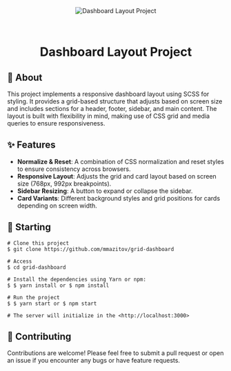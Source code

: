 <div align="center" id="top"> 
  <img src="./.github/app.gif" alt="Dashboard Layout Project" />

  &#xa0;
</div>

<h1 align="center">Dashboard Layout Project</h1>

## 🎯 About 
This project implements a responsive dashboard layout using SCSS for styling. It provides a grid-based structure that adjusts based on screen size and includes sections for a header, footer, sidebar, and main content. The layout is built with flexibility in mind, making use of CSS grid and media queries to ensure responsiveness.



## ✨ Features
- **Normalize & Reset**: A combination of CSS normalization and reset styles to ensure consistency across browsers.
- **Responsive Layout**: Adjusts the grid and card layout based on screen size (768px, 992px breakpoints).
- **Sidebar Resizing**: A button to expand or collapse the sidebar.
- **Card Variants**: Different background styles and grid positions for cards depending on screen width.

## 🏁 Starting
```
# Clone this project
$ git clone https://github.com/mmazitov/grid-dashboard

# Access
$ cd grid-dashboard

# Install the dependencies using Yarn or npm:
$ $ yarn install or $ npm install

# Run the project
$ $ yarn start or $ npm start

# The server will initialize in the <http://localhost:3000>
```

## 🤝 Contributing
Contributions are welcome! Please feel free to submit a pull request or open an issue if you encounter any bugs or have feature requests.
